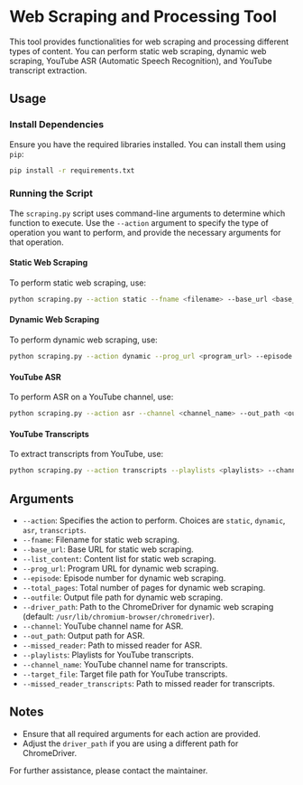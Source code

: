 # Web Scraping and Processing Tool

This tool provides functionalities for web scraping and processing different types of content. You can perform static web scraping, dynamic web scraping, YouTube ASR (Automatic Speech Recognition), and YouTube transcript extraction.

## Usage

### Install Dependencies

Ensure you have the required libraries installed. You can install them using `pip`:

```sh
pip install -r requirements.txt
```

### Running the Script

The `scraping.py` script uses command-line arguments to determine which function to execute. Use the `--action` argument to specify the type of operation you want to perform, and provide the necessary arguments for that operation.

#### Static Web Scraping

To perform static web scraping, use:

```sh
python scraping.py --action static --fname <filename> --base_url <base_url> --list_content <list_content>
```

#### Dynamic Web Scraping

To perform dynamic web scraping, use:

```sh
python scraping.py --action dynamic --prog_url <program_url> --episode <episode_number> --total_pages <total_pages> --outfile <output_file> [--driver_path <driver_path>]
```

#### YouTube ASR

To perform ASR on a YouTube channel, use:

```sh
python scraping.py --action asr --channel <channel_name> --out_path <output_path> --missed_reader <missed_reader_path>
```

#### YouTube Transcripts

To extract transcripts from YouTube, use:

```sh
python scraping.py --action transcripts --playlists <playlists> --channel_name <channel_name> --target_file <target_file> --missed_reader_transcripts <missed_reader_transcripts>
```

## Arguments

- `--action`: Specifies the action to perform. Choices are `static`, `dynamic`, `asr`, `transcripts`.
- `--fname`: Filename for static web scraping.
- `--base_url`: Base URL for static web scraping.
- `--list_content`: Content list for static web scraping.
- `--prog_url`: Program URL for dynamic web scraping.
- `--episode`: Episode number for dynamic web scraping.
- `--total_pages`: Total number of pages for dynamic web scraping.
- `--outfile`: Output file path for dynamic web scraping.
- `--driver_path`: Path to the ChromeDriver for dynamic web scraping (default: `/usr/lib/chromium-browser/chromedriver`).
- `--channel`: YouTube channel name for ASR.
- `--out_path`: Output path for ASR.
- `--missed_reader`: Path to missed reader for ASR.
- `--playlists`: Playlists for YouTube transcripts.
- `--channel_name`: YouTube channel name for transcripts.
- `--target_file`: Target file path for YouTube transcripts.
- `--missed_reader_transcripts`: Path to missed reader for transcripts.

## Notes

- Ensure that all required arguments for each action are provided.
- Adjust the `driver_path` if you are using a different path for ChromeDriver.

For further assistance, please  contact the maintainer.
```

